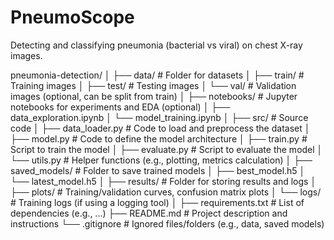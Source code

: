 # PneumoScope
Detecting and classifying pneumonia (bacterial vs viral) on chest X-ray images.

pneumonia-detection/
│
├── data/                  # Folder for datasets
│   ├── train/             # Training images
│   ├── test/              # Testing images
│   └── val/               # Validation images (optional, can be split from train)
│
├── notebooks/             # Jupyter notebooks for experiments and EDA (optional)
│   ├── data_exploration.ipynb
│   └── model_training.ipynb
│
├── src/                   # Source code
│   ├── data_loader.py     # Code to load and preprocess the dataset
│   ├── model.py           # Code to define the model architecture
│   ├── train.py           # Script to train the model
│   ├── evaluate.py        # Script to evaluate the model
│   └── utils.py           # Helper functions (e.g., plotting, metrics calculation)
│
├── saved_models/          # Folder to save trained models
│   ├── best_model.h5
│   └── latest_model.h5
│
├── results/               # Folder for storing results and logs
│   ├── plots/             # Training/validation curves, confusion matrix plots
│   └── logs/              # Training logs (if using a logging tool)
│
├── requirements.txt       # List of dependencies (e.g., ...)
├── README.md              # Project description and instructions
└── .gitignore             # Ignored files/folders (e.g., data, saved models)
